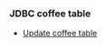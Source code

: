 ### JDBC coffee table

- [Update coffee table]([https://github.com/Nishmitha-shetty17/Java_Programs_with_output/blob/main/LinkedList/oLinkedListDisplay.png](https://github.com/Nishmitha-shetty17/Java_Programs_with_output/blob/main/8_JDBC_program/8b/coffeeupdate.jpeg))
